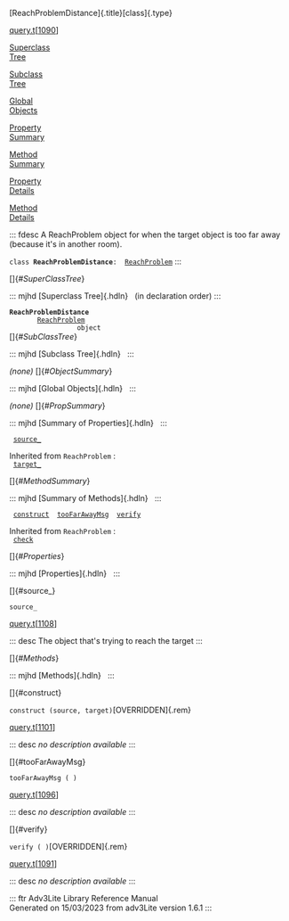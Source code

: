 [ReachProblemDistance]{.title}[class]{.type}

[query.t](../file/query.t.html)\[[1090](../source/query.t.html#1090)\]

[Superclass\
Tree](#_SuperClassTree_)

[Subclass\
Tree](#_SubClassTree_)

[Global\
Objects](#_ObjectSummary_)

[Property\
Summary](#_PropSummary_)

[Method\
Summary](#_MethodSummary_)

[Property\
Details](#_Properties_)

[Method\
Details](#_Methods_)

::: fdesc
A ReachProblem object for when the target object is too far away
(because it\'s in another room).

`class `**`ReachProblemDistance`**` :   `[`ReachProblem`](../object/ReachProblem.html)
:::

[]{#_SuperClassTree_}

::: mjhd
[Superclass Tree]{.hdln}   (in declaration order)
:::

**`ReachProblemDistance`**\
`         `[`ReachProblem`](../object/ReachProblem.html)\
`                 object`\
[]{#_SubClassTree_}

::: mjhd
[Subclass Tree]{.hdln}  
:::

*(none)* []{#_ObjectSummary_}

::: mjhd
[Global Objects]{.hdln}  
:::

*(none)* []{#_PropSummary_}

::: mjhd
[Summary of Properties]{.hdln}  
:::

` `[`source_`](#source_)`  `

Inherited from `ReachProblem` :\
` `[`target_`](../object/ReachProblem.html#target_)`  `

[]{#_MethodSummary_}

::: mjhd
[Summary of Methods]{.hdln}  
:::

` `[`construct`](#construct)`  `[`tooFarAwayMsg`](#tooFarAwayMsg)`  `[`verify`](#verify)`  `

Inherited from `ReachProblem` :\
` `[`check`](../object/ReachProblem.html#check)`  `

[]{#_Properties_}

::: mjhd
[Properties]{.hdln}  
:::

[]{#source_}

`source_`

[query.t](../file/query.t.html)\[[1108](../source/query.t.html#1108)\]

::: desc
The object that\'s trying to reach the target
:::

[]{#_Methods_}

::: mjhd
[Methods]{.hdln}  
:::

[]{#construct}

`construct (source, target)`[OVERRIDDEN]{.rem}

[query.t](../file/query.t.html)\[[1101](../source/query.t.html#1101)\]

::: desc
*no description available*
:::

[]{#tooFarAwayMsg}

`tooFarAwayMsg ( )`

[query.t](../file/query.t.html)\[[1096](../source/query.t.html#1096)\]

::: desc
*no description available*
:::

[]{#verify}

`verify ( )`[OVERRIDDEN]{.rem}

[query.t](../file/query.t.html)\[[1091](../source/query.t.html#1091)\]

::: desc
*no description available*
:::

::: ftr
Adv3Lite Library Reference Manual\
Generated on 15/03/2023 from adv3Lite version 1.6.1
:::
